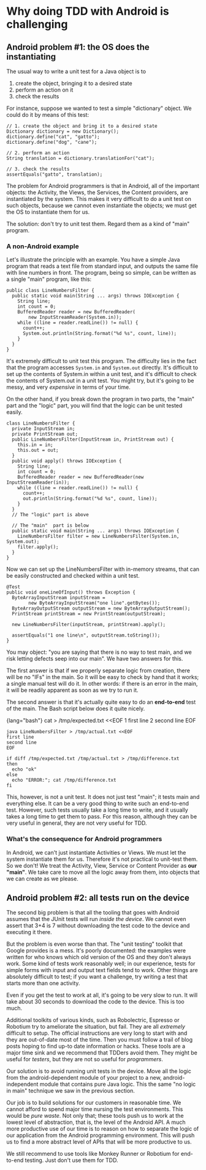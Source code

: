 
# Why doing TDD with Android is challenging



## Android problem #1: the OS does the instantiating

The usual way to write a unit test for a Java object is to

 1. create the object, bringing it to a desired state
 2. perform an action on it
 3. check the results

For instance, suppose we wanted to test a simple "dictionary" object.  We could do it by means of this test:

    // 1. create the object and bring it to a desired state
    Dictionary dictionary = new Dictionary();
    dictionary.define("cat", "gatto");
    dictionary.define("dog", "cane");

    // 2. perform an action
    String translation = dictionary.translationFor("cat");

    // 3. check the results
    assertEquals("gatto", translation);

The problem for Android programmers is that in Android, all of the important objects: the Activity, the Views, the Services, the Content providers, are instantiated by the system.  This makes it very difficult to do a unit test on such objects, because we cannot even instantiate the objects; we must get the OS to instantiate them for us.

The solution: don't try to unit test them.  Regard them as a kind of "main" program.

### A non-Android example

Let's illustrate the principle with an example.  You have a simple Java program that reads a text file from standard input, and outputs the same file with line numbers in front.  The program, being so simple, can be written as a single "main" program, like this:

    public class LineNumbersFilter {
      public static void main(String ... args) throws IOException {
        String line;
        int count = 0;
        BufferedReader reader = new BufferedReader(
            new InputStreamReader(System.in));
        while ((line = reader.readLine()) != null) {
          count++;
          System.out.println(String.format("%d %s", count, line));
        }
      }
    }

It's extremely difficult to unit test this program.  The difficulty lies in the fact that the program accesses `System.in` and `System.out` directly.  It's difficult to set up the contents of System.in within a unit test, and it's difficult to check the contents of System.out in a unit test.  You might try, but it's going to be messy, and very *expensive* in terms of your time.

On the other hand, if you break down the program in two parts, the "main" part and the "logic" part, you will find that the logic can be unit tested easily.

    class LineNumbersFilter {
      private InputStream in;
      private PrintStream out;
      public LineNumbersFilter(InputStream in, PrintStream out) {
        this.in = in;
        this.out = out;
      }
      public void apply() throws IOException {
        String line;
        int count = 0;
        BufferedReader reader = new BufferedReader(new InputStreamReader(in));
        while ((line = reader.readLine()) != null) {
          count++;
          out.println(String.format("%d %s", count, line));
        }
      }
      // The "logic" part is above

      // The "main"  part is below
      public static void main(String ... args) throws IOException {
        LineNumbersFilter filter = new LineNumbersFilter(System.in, System.out);
        filter.apply();
      }
    }

Now we can set up the LineNumbersFilter with in-memory streams, that can be easily constructed and checked within a unit test.

    @Test
    public void oneLineOfInput() throws Exception {
      ByteArrayInputStream inputStream =
            new ByteArrayInputStream("one line".getBytes());
      ByteArrayOutputStream outputStream = new ByteArrayOutputStream();
      PrintStream printStream = new PrintStream(outputStream);

      new LineNumbersFilter(inputStream, printStream).apply();

      assertEquals("1 one line\n", outputStream.toString());
    }

You may object: "you are saying that there is no way to test main, and we risk letting defects seep into our main".  We have two answers for this.

The first answer is that if we properly separate logic from creation, there will be no "IFs" in the main.  So it will be easy to check by hand that it works; a single manual test will do it.  In other words: if there is an error in the main, it will be readily apparent as soon as we try to run it.

The second answer is that it's actually quite easy to do an **end-to-end** test of the main.  The Bash script below does it quite nicely.

{lang="bash"}
    cat > /tmp/expected.txt <<EOF
    1 first line
    2 second line
    EOF

    java LineNumbersFilter > /tmp/actual.txt <<EOF
    first line
    second line
    EOF

    if diff /tmp/expected.txt /tmp/actual.txt > /tmp/difference.txt
    then
      echo "ok"
    else
      echo "ERROR:"; cat /tmp/difference.txt
    fi

This, however, is not a unit test.  It does not just test "main"; it tests main and everything else.  It can be a very good thing to write such an end-to-end test.  However, such tests usually take a long time to write, and it usually takes a long time to get them to pass.  For this reason, although they can be very useful in general, they are not very useful for TDD.


### What's the consequence for Android programmers

In Android, we can't just instantiate Activities or Views.  We must let the system instantiate them for us.  Therefore it's not practical to unit-test them.  So we don't!  We treat the Activity, View, Service or Content Provider as **our "main"**.  We take care to move all the logic away from them, into objects that we can create as we please.


## Android problem #2: all tests run on the device

The second big problem is that all the tooling that goes with Android assumes that the JUnit tests will run *inside the device*.  We cannot even assert that 3+4 is 7 without downloading the test code to the device and executing it there.

But the problem is even worse than that.  The "unit testing" toolkit that Google provides is a mess.  It's poorly documented: the examples were written for who knows which old version of the OS and they don't always work.  Some kind of tests work reasonably well; in our experience, tests for simple forms with input and output text fields tend to work.  Other things are absolutely difficult to test; if you want a challenge, try writing a test that starts more than one activity.

Even if you get the test to work at all, it's going to be very slow to run.  It will take about 30 seconds to download the code to the device.  This is too much.

Additional toolkits of various kinds, such as Robolectric, Espresso or Robotium try to ameliorate the situation, but fail.  They are all *extremely* difficult to setup.  The official instructions are very long to start with and they are out-of-date most of the time. Then you must follow a trail of blog posts hoping to find up-to date information or hacks.  These tools are a major time sink and we recommend that TDDers avoid them.  They might be useful for *testers*, but they are not so useful for *programmers*.

Our solution is to avoid running unit tests in the device.  Move all the logic from the android-dependent module of your project to a new, android-independent module that contains pure Java logic.  This the same "no logic in main" technique we saw in the previous section.

Our job is to build solutions for our customers in reasonable time.  We cannot afford to spend major time nursing the test environments.  This would be *pure waste*.  Not only that; these tools push us to work at the lowest level of abstraction, that is, the level of the Android API.  A much more productive use of our time is to reason on how to separate the logic of our application from the Android programming environment.  This will push us to find a more abstract level of APIs that will be more productive to us.

We still recommend to use tools like Monkey Runner or Robotium for end-to-end testing.  Just don't use them for TDD.







